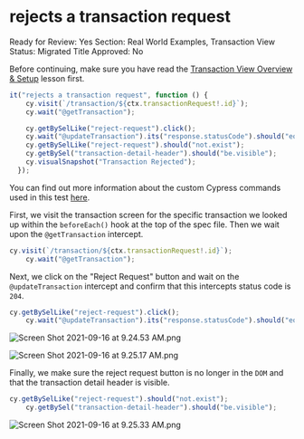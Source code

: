 # rejects a transaction request

Ready for Review: Yes
Section: Real World Examples, Transaction View
Status: Migrated
Title Approved: No

Before continuing, make sure you have read the [Transaction View Overview & Setup](Transaction%20View%20Overview%20&%20Setup%20de652b8e362149babd9b8a5a787d996e.md) lesson first.

```jsx
it("rejects a transaction request", function () {
    cy.visit(`/transaction/${ctx.transactionRequest!.id}`);
    cy.wait("@getTransaction");

    cy.getBySelLike("reject-request").click();
    cy.wait("@updateTransaction").its("response.statusCode").should("equal", 204);
    cy.getBySelLike("reject-request").should("not.exist");
    cy.getBySel("transaction-detail-header").should("be.visible");
    cy.visualSnapshot("Transaction Rejected");
  });

```

You can find out more information about the custom Cypress commands used in this test [here](https://www.notion.so/RWA-Custom-Cypress-Commands-Tasks-Functions-5efc9089b2184a22910b5532796a65dd).

First, we visit the transaction screen for the specific transaction we looked up within the `beforeEach()` hook at the top of the spec file. Then we wait upon the `@getTransaction` intercept.

```jsx
cy.visit(`/transaction/${ctx.transactionRequest!.id}`);
    cy.wait("@getTransaction");

```

Next, we click on the "Reject Request" button and wait on the `@updateTransaction` intercept and confirm that this intercepts status code is `204`.

```jsx
cy.getBySelLike("reject-request").click();
    cy.wait("@updateTransaction").its("response.statusCode").should("equal", 204);

```

![Screen Shot 2021-09-16 at 9.24.53 AM.png](rejects%20a%20transaction%20request%204047f0467e8a466cb61be24a7442564c/Screen_Shot_2021-09-16_at_9.24.53_AM.png)

![Screen Shot 2021-09-16 at 9.25.17 AM.png](rejects%20a%20transaction%20request%204047f0467e8a466cb61be24a7442564c/Screen_Shot_2021-09-16_at_9.25.17_AM.png)

Finally, we make sure the reject request button is no longer in the `DOM` and that the transaction detail header is visible.

```jsx
cy.getBySelLike("reject-request").should("not.exist");
    cy.getBySel("transaction-detail-header").should("be.visible");

```

![Screen Shot 2021-09-16 at 9.25.33 AM.png](rejects%20a%20transaction%20request%204047f0467e8a466cb61be24a7442564c/Screen_Shot_2021-09-16_at_9.25.33_AM.png)